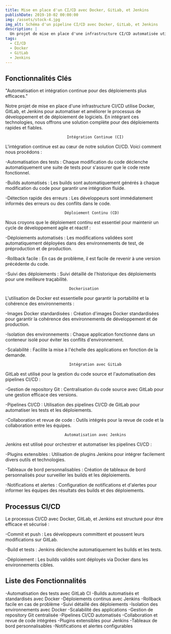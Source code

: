 ```yaml
---
title: Mise en place d'un CI/CD avec Docker, GitLab, et Jenkins
publishDate: 2019-10-02 00:00:00
img: /assets/stock-4.jpg
img_alt: Schéma d'un pipeline CI/CD avec Docker, GitLab, et Jenkins
description: |
  Un projet de mise en place d'une infrastructure CI/CD automatisée utilisant Docker, GitLab, et Jenkins pour améliorer l'efficacité et la fiabilité des déploiements de logiciels.
tags:
  - CI/CD
  - Docker
  - GitLab
  - Jenkins
---
```


## Fonctionnalités Clés

"Automatisation et intégration continue pour des déploiements plus efficaces."

Notre projet de mise en place d'une infrastructure CI/CD utilise Docker, GitLab, et Jenkins pour automatiser et améliorer le processus de développement et de déploiement de logiciels. En intégrant ces technologies, nous offrons une solution complète pour des déploiements rapides et fiables.

                               Intégration Continue (CI)
L'intégration continue est au cœur de notre solution CI/CD. Voici comment nous procédons :

-Automatisation des tests : Chaque modification du code déclenche automatiquement une suite de tests pour s'assurer que le code reste fonctionnel.

-Builds automatisés : Les builds sont automatiquement générés à chaque modification du code pour garantir une intégration fluide.

-Détection rapide des erreurs : Les développeurs sont immédiatement informés des erreurs ou des conflits dans le code.

                              Déploiement Continu (CD)
Nous croyons que le déploiement continu est essentiel pour maintenir un cycle de développement agile et réactif :

-Déploiements automatisés : Les modifications validées sont automatiquement déployées dans des environnements de test, de préproduction et de production.

-Rollback facile : En cas de problème, il est facile de revenir à une version précédente du code.

-Suivi des déploiements : Suivi détaillé de l'historique des déploiements pour une meilleure traçabilité.

                                Dockerisation
L'utilisation de Docker est essentielle pour garantir la portabilité et la cohérence des environnements :

-Images Docker standardisées : Création d'images Docker standardisées pour garantir la cohérence des environnements de développement et de production.

-Isolation des environnements : Chaque application fonctionne dans un conteneur isolé pour éviter les conflits d'environnement.

-Scalabilité : Facilite la mise à l'échelle des applications en fonction de la demande.

                                Intégration avec GitLab
GitLab est utilisé pour la gestion du code source et l'automatisation des pipelines CI/CD :

-Gestion de repository Git : Centralisation du code source avec GitLab pour une gestion efficace des versions.

-Pipelines CI/CD : Utilisation des pipelines CI/CD de GitLab pour automatiser les tests et les déploiements.

-Collaboration et revue de code : Outils intégrés pour la revue de code et la collaboration entre les équipes.

                              Automatisation avec Jenkins
Jenkins est utilisé pour orchestrer et automatiser les pipelines CI/CD :

-Plugins extensibles : Utilisation de plugins Jenkins pour intégrer facilement divers outils et technologies.

-Tableaux de bord personnalisables : Création de tableaux de bord personnalisés pour surveiller les builds et les déploiements.

-Notifications et alertes : Configuration de notifications et d'alertes pour informer les équipes des résultats des builds et des déploiements.

## Processus CI/CD

Le processus CI/CD avec Docker, GitLab, et Jenkins est structuré pour être efficace et sécurisé :

-Commit et push : Les développeurs committent et poussent leurs modifications sur GitLab.

-Build et tests : Jenkins déclenche automatiquement les builds et les tests.

-Déploiement : Les builds validés sont déployés via Docker dans les environnements cibles.

## Liste des Fonctionnalités

-Automatisation des tests avec GitLab CI
-Builds automatisés et standardisés avec Docker
-Déploiements continus avec Jenkins
-Rollback facile en cas de problème
-Suivi détaillé des déploiements
-Isolation des environnements avec Docker
-Scalabilité des applications
-Gestion de repository Git centralisée
-Pipelines CI/CD automatisés
-Collaboration et revue de code intégrées
-Plugins extensibles pour Jenkins
-Tableaux de bord personnalisables
-Notifications et alertes configurables